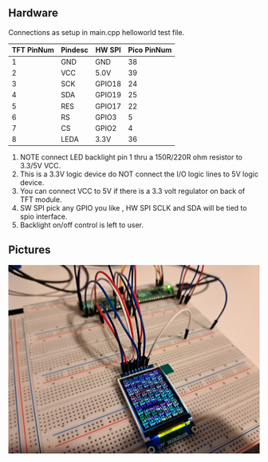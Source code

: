 Hardware
----------------------

Connections as setup in main.cpp helloworld test file.

| TFT PinNum | Pindesc |  HW SPI | Pico PinNum
| --- | --- | --- | --- |
| 1 | GND | GND | 38 |
| 2 | VCC |  5.0V  | 39 |
| 3 | SCK | GPIO18 | 24 |
| 4 | SDA | GPIO19 | 25 |
| 5 | RES |   GPIO17 | 22 |
| 6 | RS |  GPIO3  | 5 |
| 7 | CS |  GPIO2 | 4 |
| 8 | LEDA | 3.3V | 36 |


1. NOTE connect LED backlight pin 1 thru a 150R/220R ohm resistor to 3.3/5V VCC.
2. This is a 3.3V logic device do NOT connect the I/O logic lines to 5V logic device.
3. You can connect VCC to 5V if there is a 3.3 volt regulator on back of TFT module.
4. SW SPI pick any GPIO you like , HW SPI SCLK and SDA will be tied to spio interface.
5. Backlight on/off control is left to user.

## Pictures
![pic01](breadboard_construction.jpg)